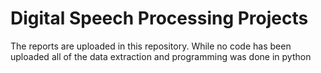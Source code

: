 # Digital Speech Processing Projects

The reports are uploaded in this repository. While no code has been uploaded all of the data extraction and programming was done in python

